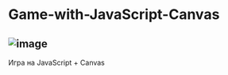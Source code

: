 # Game-with-JavaScript-Canvas
![image](https://user-images.githubusercontent.com/44378669/72207860-a9bddb80-34ad-11ea-8d72-ae24bfd5aa8b.png)
------------------------------
Игра на JavaScript + Canvas
